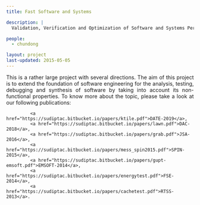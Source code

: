```yaml
---
title: Fast Software and Systems 

description: |
  Validation, Verification and Optimization of Software and Systems Performance.

people:
  - chundong

layout: project
last-updated: 2015-05-05
---
```

<p style="text-align:justify">
			This is a rather large project with several directions. The aim of this project is to extend the 
			foundation of software engineering for the analysis, testing, debugging and synthesis of software 
			by taking into account its non-functional properties. To know more about the topic, please take 
			a look at our following publications: 

			 <a href="https://sudiptac.bitbucket.io/papers/ktile.pdf">DATE-2019</a>,
			 <a href="https://sudiptac.bitbucket.io/papers/lawn.pdf">DAC-2018</a>,
			 <a href="https://sudiptac.bitbucket.io/papers/grab.pdf">JSA-2016</a>,
			 <a href="https://sudiptac.bitbucket.io/papers/mess_spin2015.pdf">SPIN-2015</a>,
			 <a href="https://sudiptac.bitbucket.io/papers/gupt-emsoft.pdf">EMSOFT-2014</a>, 
			 <a href="https://sudiptac.bitbucket.io/papers/energytest.pdf">FSE-2014</a>, 
			 <a href="https://sudiptac.bitbucket.io/papers/cachetest.pdf">RTSS-2013</a>.	
			
</p>
